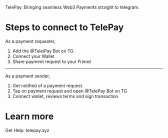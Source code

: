 TelePay: Bringing seamless Web3 Payments straight to telegram.

# Steps to connect to TelePay

As a payment requester, 

1. Add the @TeleiPay Bot on TG
2. Connect your Wallet
3. Share payment request to your Friend
----

As a payment sender,

1. Get notified of a payment request.
2. Tap on payment request and open @TelePay Bot on TG
3. Connect wallet, reviews terms and sign transaction

# Learn more

Get Help: telepay.xyz
